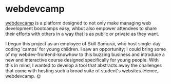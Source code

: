 # webdevcamp

[webdevcamp](https://webdevcamp.day) is a platform designed to not only make managing web development bootcamps easy, whbut also empower attendees to share their efforts with others in a way that is as public or private as they want.

I begun this project as an employee of Skill Samurai, who host single-day coding 'camps' for young children. I saw an opportunity; I could bring some of my webdev-frontend-knowhow to this buzzing business and introduce a new and interactive course designed specifically for young people. With this in mind, I wanted to develop a tool that abstracts away the challenges that come with hosting such a broad suite of student's websites. Hence, webdevcamp. 🌞
